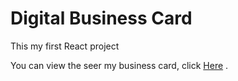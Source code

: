 
# Digital Business Card

This my first React project

You can view the seer my business card, click [Here](https://petertorki.github.io/card) .
